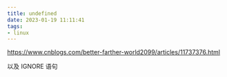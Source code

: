 ```yaml
---
title: undefined
date: 2023-01-19 11:11:41
tags:
- linux
---
```


https://www.cnblogs.com/better-farther-world2099/articles/11737376.html

以及 IGNORE 语句